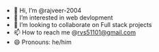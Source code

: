 - 👋 Hi, I’m @rajveer-2004
- 👀 I’m interested in web devlopment
- 💞️ I’m looking to collaborate on Full stack projects
- 📫 How to reach me @rvs51101@gmail.com
- 😄 Pronouns: he/him


<!---
rajveer-2004/rajveer-2004 is a ✨ special ✨ repository because its `README.md` (this file) appears on your GitHub profile.
You can click the Preview link to take a look at your changes.
--->
